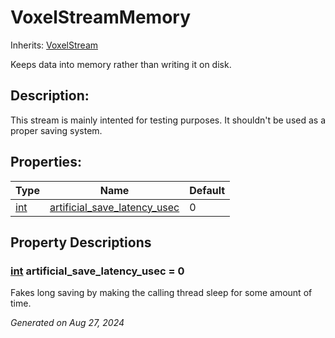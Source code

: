 # VoxelStreamMemory

Inherits: [VoxelStream](VoxelStream.md)

Keeps data into memory rather than writing it on disk.

## Description: 

This stream is mainly intented for testing purposes. It shouldn't be used as a proper saving system.

## Properties: 


Type                                                                  | Name                                                             | Default 
--------------------------------------------------------------------- | ---------------------------------------------------------------- | --------
[int](https://docs.godotengine.org/en/stable/classes/class_int.html)  | [artificial_save_latency_usec](#i_artificial_save_latency_usec)  | 0       
<p></p>

## Property Descriptions

### [int](https://docs.godotengine.org/en/stable/classes/class_int.html)<span id="i_artificial_save_latency_usec"></span> **artificial_save_latency_usec** = 0

Fakes long saving by making the calling thread sleep for some amount of time.

_Generated on Aug 27, 2024_
